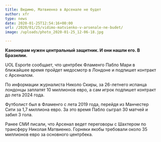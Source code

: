 ```yaml
---
title: Видимо, Матвиенко в Арсенале не будет
author: xfr
type: news
date: 2020-01-25T12:54:16+00:00
url: /2020/01/25/vidimo-matvienko-v-arsenale-ne-budet/
image: /uploads/photo_2020-01-25_12-06-18.jpg

---
```

**Канонирам нужен центральный защитник. И они нашли его. В Бразилии.**

UOL Esporte сообщает, что центрбек Фламенго Пабло Мари в ближайшее время пройдет медосмотр в Лондоне и подпишет контракт с Арсеналом.

По информации журналиста Николо Скиры, за 26-летнего испанца лондонцы заплатят 10 миллионов евро, а сам игрок подпишет контракт до лета 2024 года.

Футболист был в Фламенго с лета 2019 года, перейдя из Манчестер Сити за 1,7 миллиона евро. За это время Пабло сыграл 30 матчей и забил 3 гола.

Ранее СМИ писали, что Арсенал ведет переговоры с Шахтером по трансферу Николая Матвиенко. Горняки якобы требовали около 35 миллионов евро за основного центрбека.